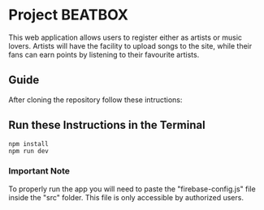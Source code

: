 # Project BEATBOX
This web application allows users to register either as artists or music lovers. Artists will have the facility to upload songs to the site, while their fans can earn points by listening to their favourite artists.

## Guide
After cloning the repository follow these intructions:

## Run these Instructions in the Terminal
```
npm install
npm run dev
```

### Important Note
To properly run the app you will need to paste the "firebase-config.js" file inside the "src" folder.
This file is only accessible by authorized users.
